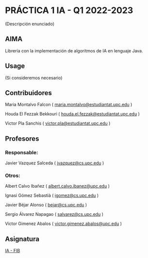 # PRÁCTICA 1 IA - Q1 2022-2023

(Descripción enunciado)

## AIMA

Librería con la implementación de algoritmos de IA en lenguaje Java.

## Usage


(Si consideremos necesario)

## Contribuidores


Maria Montalvo Falcon ( maria.montalvo@estudiantat.upc.edu )

Houda El Fezzak Bekkouri ( houda.el.fezzak@estudiantat.upc.edu )
  
Victor Pla Sanchis ( victor.pla@estudiantat.upc.edu )



## Profesores
### Responsable:

Javier Vazquez Salceda ( jvazquez@cs.upc.edu )

### Otros:

Albert Calvo Ibañez ( albert.calvo.ibanez@upc.edu )

Ignasi Gómez Sebastià ( igomez@cs.upc.edu )

Javier Béjar Alonso ( bejar@cs.upc.edu )

Sergio Álvarez Napagao ( salvarez@cs.upc.edu )

Víctor Gimenez Abalos ( victor.gimenez.abalos@upc.edu )

## Asignatura
[IA - FIB](https://www.fib.upc.edu/es/estudios/grados/grado-en-ingenieria-informatica/plan-de-estudios/asignaturas/IA)
